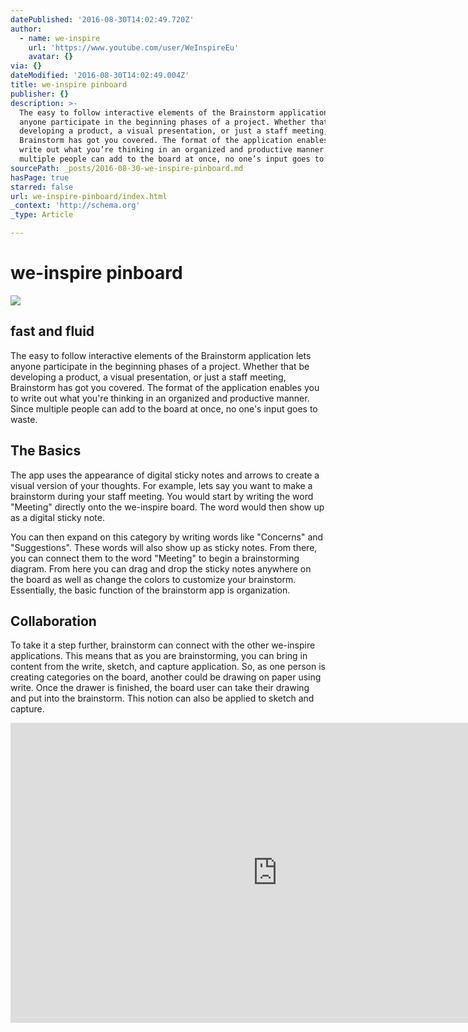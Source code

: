 ```yaml
---
datePublished: '2016-08-30T14:02:49.720Z'
author:
  - name: we-inspire
    url: 'https://www.youtube.com/user/WeInspireEu'
    avatar: {}
via: {}
dateModified: '2016-08-30T14:02:49.004Z'
title: we-inspire pinboard
publisher: {}
description: >-
  The easy to follow interactive elements of the Brainstorm application lets
  anyone participate in the beginning phases of a project. Whether that be
  developing a product, a visual presentation, or just a staff meeting,
  Brainstorm has got you covered. The format of the application enables you to
  write out what you’re thinking in an organized and productive manner. Since
  multiple people can add to the board at once, no one’s input goes to waste. 
sourcePath: _posts/2016-08-30-we-inspire-pinboard.md
hasPage: true
starred: false
url: we-inspire-pinboard/index.html
_context: 'http://schema.org'
_type: Article

---
```

# we-inspire pinboard
![](https://the-grid-user-content.s3-us-west-2.amazonaws.com/df7aebb0-1ff5-4243-bb79-f941681190f1.png)

## fast and fluid

The easy to follow interactive elements of the Brainstorm application lets anyone participate in the beginning phases of a project. Whether that be developing a product, a visual presentation, or just a staff meeting, Brainstorm has got you covered. The format of the application enables you to write out what you're thinking in an organized and productive manner. Since multiple people can add to the board at once, no one's input goes to waste. 

## The Basics

The app uses the appearance of digital sticky notes and arrows to create a visual version of your thoughts. For example, lets say you want to make a brainstorm during your staff meeting. You would start by writing the word "Meeting" directly onto the we-inspire board. The word would then show up as a digital sticky note.

You can then expand on this category by writing words like "Concerns" and "Suggestions". These words will also show up as sticky notes. From there, you can connect them to the word "Meeting" to begin a brainstorming diagram. From here you can drag and drop the sticky notes anywhere on the board as well as change the colors to customize your brainstorm. Essentially, the basic function of the brainstorm app is organization.

## Collaboration

To take it a step further, brainstorm can connect with the other we-inspire applications. This means that as you are brainstorming, you can bring in content from the write, sketch, and capture application. So, as one person is creating categories on the board, another could be drawing on paper using write. Once the drawer is finished, the board user can take their drawing and put into the brainstorm. This notion can also be applied to sketch and capture.

<iframe src="https://cdn.embedly.com/widgets/media.html?src=https%3A%2F%2Fwww.youtube.com%2Fembed%2FycDyCyavw2U%3Ffeature%3Doembed&amp;url=http%3A%2F%2Fwww.youtube.com%2Fwatch%3Fv%3DycDyCyavw2U&amp;image=https%3A%2F%2Fi.ytimg.com%2Fvi%2FycDyCyavw2U%2Fhqdefault.jpg&amp;key=b7d04c9b404c499eba89ee7072e1c4f7&amp;type=text%2Fhtml&amp;schema=youtube" width="854" height="480" scrolling="no" frameborder="0" allowfullscreen="" style=""></iframe>
